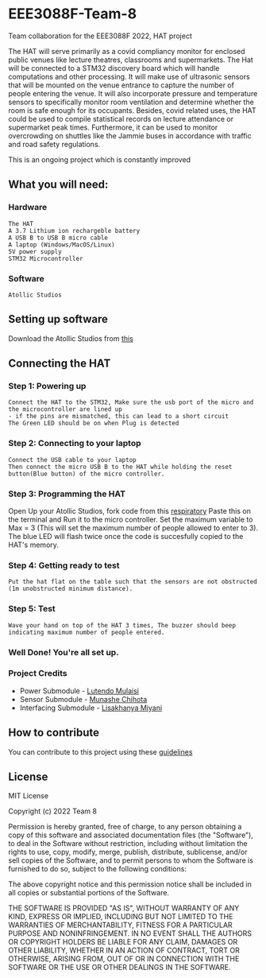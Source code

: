 # EEE3088F-Team-8
Team collaboration for the EEE3088F 2022, HAT project



The HAT will serve primarily as a covid compliancy monitor for enclosed public venues like
lecture theatres, classrooms and supermarkets. The Hat will be connected to a STM32
discovery board which will handle computations and other processing. It will make use of
ultrasonic sensors that will be mounted on the venue entrance to capture the number of people
entering the venue. It will also incorporate pressure and temperature sensors to specifically
monitor room ventilation and determine whether the room is safe enough for its occupants.
Besides, covid related uses, the HAT could be used to compile statistical records on lecture
attendance or supermarket peak times. Furthermore, it can be used to monitor overcrowding on
shuttles like the Jammie buses in accordance with traffic and road safety regulations.

This is an ongoing project which is constantly improved 

## What you will need:
### Hardware
```
The HAT
A 3.7 Lithium ion rechargeble battery
A USB B to USB B micro cable
A laptop (Windows/MacOS/Linux)
5V power supply
STM32 Microcontroller
```
### Software
```
Atollic Studios
```

## Setting up software

Download the Atollic Studios from [this](https://www.st.com/en/development-tools/truestudio.html#:~:text=Featured%20Videos-,Description,easy%20and%20efficient%20development%20process.)



## Connecting the HAT

### Step 1: Powering up
```
Connect the HAT to the STM32, Make sure the usb port of the micro and the microcontroller are lined up 
- if the pins are mismatched, this can lead to a short circuit
The Green LED should be on when Plug is detected
```
### Step 2: Connecting to your laptop
```
Connect the USB cable to your laptop
Then connect the micro USB B to the HAT while holding the reset button(Blue button) of the micro controller.
```
### Step 3: Programming the HAT

Open Up your Atollic Studios, fork code from this [respiratory](https://github.com/ltnlutendo/EEE3088F-Team-8)
Paste this on the terminal and Run it to the micro controller.
Set the maximum variable to Max = 3 (This will set the maximum number of people allowed to enter to 3).
The blue LED will flash twice once the code is succesfully copied to the HAT's memory.

### Step 4: Getting ready to test

```
Put the hat flat on the table such that the sensors are not obstructed (1m unobstructed minimum distance).
```
### Step 5: Test

```
Wave your hand on top of the HAT 3 times, The buzzer should beep indicating maximum number of people entered.
```
### Well Done! You're all set up.

### Project Credits
- Power Submodule  - [Lutendo Mulaisi](https://github.com/ltnlutendo) 
- Sensor Submodule   - [Munashe Chihota](https://github.com/MunasheC)
- Interfacing Submodule - [Lisakhanya Miyani](https://github.com/LisakhanyaMiyana)
## How to contribute
You can contribute to this project using these [guidelines](https://www.contributor-covenant.org/)

## License
MIT License

Copyright (c) 2022 Team 8

Permission is hereby granted, free of charge, to any person obtaining a copy
of this software and associated documentation files (the "Software"), to deal
in the Software without restriction, including without limitation the rights
to use, copy, modify, merge, publish, distribute, sublicense, and/or sell
copies of the Software, and to permit persons to whom the Software is
furnished to do so, subject to the following conditions:

The above copyright notice and this permission notice shall be included in all
copies or substantial portions of the Software.

THE SOFTWARE IS PROVIDED "AS IS", WITHOUT WARRANTY OF ANY KIND, EXPRESS OR
IMPLIED, INCLUDING BUT NOT LIMITED TO THE WARRANTIES OF MERCHANTABILITY,
FITNESS FOR A PARTICULAR PURPOSE AND NONINFRINGEMENT. IN NO EVENT SHALL THE
AUTHORS OR COPYRIGHT HOLDERS BE LIABLE FOR ANY CLAIM, DAMAGES OR OTHER
LIABILITY, WHETHER IN AN ACTION OF CONTRACT, TORT OR OTHERWISE, ARISING FROM,
OUT OF OR IN CONNECTION WITH THE SOFTWARE OR THE USE OR OTHER DEALINGS IN THE
SOFTWARE.
